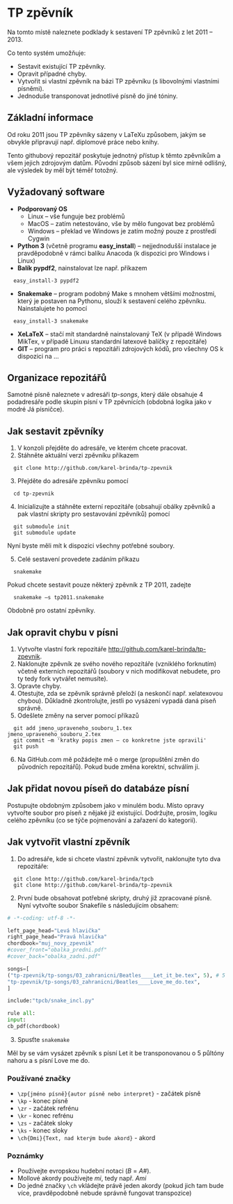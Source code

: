 # TP zpěvník

Na tomto místě naleznete podklady k sestavení TP zpěvníků z let 2011 – 2013.

Co tento systém umožňuje:
*	Sestavit existující TP zpěvníky.
*	Opravit případné chyby.
*	Vytvořit si vlastní zpěvník na bázi TP zpěvníku (s libovolnými vlastními písněmi).
*	Jednoduše transponovat jednotlivé písně do jiné tóniny.

## Základní informace

Od roku 2011 jsou TP zpěvníky sázeny v LaTeXu způsobem, jakým se obvykle připravují např. diplomové práce nebo knihy.

Tento githubový repozitář poskytuje jednotný přístup k těmto zpěvníkům a všem jejich zdrojovým datům. Původní způsob sázení byl sice mírně odlišný, ale výsledek by měl být téměř totožný.

## Vyžadovaný software

* **Podporovaný OS**
  * Linux – vše funguje bez problémů
  * MacOS – zatím netestováno, vše by mělo fungovat bez problémů
  * Windows – překlad ve Windows je zatím možný pouze z prostředí Cygwin
*	**Python 3** (včetně programu **easy_install**) – nejjednodušší instalace je pravděpodobně v rámci balíku Anacoda (k dispozici pro Windows i Linux)
  *	**Balík pypdf2**, nainstalovat lze např. příkazem
  ```
    easy_install-3 pypdf2
  ```
  * **Snakemake** – program podobný Make s mnohem většími možnostmi, který je postaven na Pythonu, slouží k sestavení celého zpěvníku. Nainstalujete ho pomocí
  ```
    easy_install-3 snakemake
  ```
*	**XeLaTeX** – stačí mít standardně nainstalovaný TeX (v případě Windows MikTex, v případě Linuxu standardní latexové balíčky z repozitáře)
*	**GIT** – program pro práci s repozitáři zdrojových kódů, pro všechny OS k dispozici na …

## Organizace repozitářů

Samotné písně naleznete v adresáři *tp-songs*, který dále obsahuje 4 podadresáře podle skupin písní v TP zpěvnících (obdobná logika jako v modré Já písničce).

## Jak sestavit zpěvníky

1.	V konzoli přejděte do adresáře, ve kterém chcete pracovat.
2.	Stáhněte aktuální verzi zpěvníku příkazem
```
  git clone http://github.com/karel-brinda/tp-zpevnik
```
3.	Přejděte do adresáře zpěvníku pomocí
```
  cd tp-zpevnik
```
4.	Inicializujte a stáhněte externí repozitáře (obsahují obálky zpěvníků a pak vlastní skripty pro sestavování zpěvníků) pomocí
```
  git submodule init
  git submodule update
```
Nyní byste měli mít k dispozici všechny potřebné soubory.

5.	Celé sestavení provedete zadáním příkazu
```
  snakemake
```
Pokud chcete sestavit pouze některý zpěvník z TP 2011, zadejte
```
  snakemake –s tp2011.snakemake
```
Obdobně pro ostatní zpěvníky.

## Jak opravit chybu v písni

1.	Vytvořte vlastní fork repozitáře http://github.com/karel-brinda/tp-zpevnik.
2.	Naklonujte zpěvník ze svého nového repozítáře (vzniklého forknutím) včetně externích repozitářů (soubory v nich modifikovat nebudete, pro ty tedy fork vytvářet nemusíte).
3.	Opravte chyby.
4.	Otestujte, zda se zpěvník správně přeloží (a neskončí např. xelatexovou chybou). Důkladně zkontrolujte, jestli po vysázení vypadá daná píseň správně.
5.	Odešlete změny na server pomocí příkazů
```
  git add jmeno_upraveneho_souboru_1.tex jmeno_upraveneho_souboru_2.tex
  git commit –m 'kratky popis zmen – co konkretne jste opravili'
  git push
```
6.	Na GitHub.com mě požádejte mě o merge (propuštění změn do původních repozitářů). Pokud bude změna korektní, schválím ji.

## Jak přidat novou píseň do databáze písní

Postupujte obdobným způsobem jako v minulém bodu. Místo opravy vytvořte soubor pro píseň z nějaké již existující.
Dodržujte, prosím, logiku celého zpěvníku (co se týče pojmenování a zařazení do kategorií).

## Jak vytvořit vlastní zpěvník

 1. Do adresáře, kde si chcete vlastní zpěvník vytvořit, naklonujte tyto dva repozitáře:
```
  git clone http://github.com/karel-brinda/tpcb
  git clone http://github.com/karel-brinda/tp-zpevnik
```

 2. První bude obsahovat potřebné skripty, druhý již zpracované písně. Nyní vytvořte soubor Snakefile s následujícím obsahem:

```python
# -*-coding: utf-8 -*-

left_page_head="Levá hlavička"
right_page_head="Pravá hlavička"
chordbook="muj_novy_zpevnik"
#cover_front="obalka_predni.pdf"
#cover_back="obalka_zadni.pdf"

songs=[
("tp-zpevnik/tp-songs/03_zahranicni/Beatles____Let_it_be.tex", 5), # 5 = transpozice o 5 půltónů nahoru
"tp-zpevnik/tp-songs/03_zahranicni/Beatles____Love_me_do.tex",
]

include:"tpcb/snake_incl.py"

rule all:
input:
cb_pdf(chordbook)

```
 3. Spusťte ```snakemake```

Měl by se vám vysázet zpěvník s písní Let it be transponovanou o 5 půltóny nahoru a s písní Love me do.

### Používané značky

* ```\zp{jméno písně}{autor písně nebo interpret}``` - začátek písně
* ```\kp``` - konec písně
* ```\zr``` - začátek refrénu
* ```\kr``` - konec refrénu
* ```\zs``` - začátek sloky
* ```\ks``` - konec sloky
* ```\ch{Dmi}{Text, nad kterým bude akord}``` - akord

### Poznámky

* Používejte evropskou hudební notaci (*B* = *A#*).
* Mollové akordy používejte *mi*, tedy např. *Ami*
* Do jedné značky ```\ch``` vkládejte právě jeden akordy (pokud jich tam bude více, pravděpodobně nebude správně fungovat transpozice)
